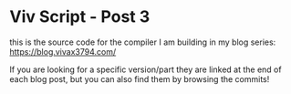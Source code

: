 # Viv Script - Post 3

this is the source code for the compiler I am building in my blog series: <https://blog.vivax3794.com/>

If you are looking for a specific version/part they are linked at the end of each blog post, but you can also find them by browsing the commits!